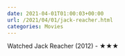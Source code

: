 ```yaml
---
date: 2021-04-01T01:00:03+00:00
url: /2021/04/01/jack-reacher.html
categories: Movies
---
```

Watched Jack Reacher (2012) - ★★★





